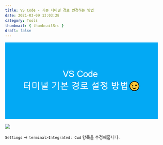 ```yaml
---
title: VS Code - 기본 터미널 경로 변경하는 방법
date: 2021-03-09 13:03:28
category: Tools
thumbnail: { thumbnailSrc }
draft: false
---
```


![picture 23](images/2021-03-09/36a1be62ddbdb910eff6759144d3b2df0b7204638708da16dacb3b64665431f3.png)

![](https://images.velog.io/images/cckn/post/073b221e-6dce-4239-8d1e-d183b0b0a9d2/image.png)

`Settings` -> `terminal>Integrated: Cwd` 항목을 수정해줍니다.
